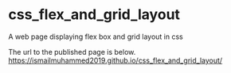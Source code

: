 # css_flex_and_grid_layout
A web page displaying flex box and grid layout in  css

The url to the published page is below.
https://ismailmuhammed2019.github.io/css_flex_and_grid_layout/
